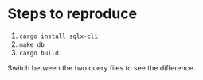 # Steps to reproduce

1. `cargo install sqlx-cli`
2. `make db`
3. `cargo build`

Switch between the two query files to see the difference.
